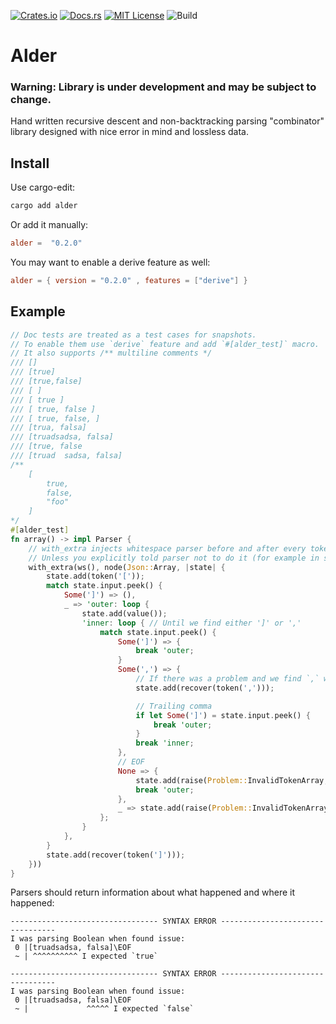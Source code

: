 [![Crates.io](https://img.shields.io/crates/v/alder.svg)](https://crates.io/crates/alder)
[![Docs.rs](https://docs.rs/alder/badge.svg)](https://docs.rs/alder)
[![MIT License](https://img.shields.io/badge/license-MIT-blue.svg)](https://raw.githubusercontent.com/rust-lang/docs.rs/master/LICENSE)
![Build](https://github.com/frondeus/alder/workflows/Build/badge.svg)

# Alder

### Warning: Library is under development and may be subject to change.

Hand written recursive descent and non-backtracking parsing "combinator" library designed with nice error in mind
and lossless data.

## Install
Use cargo-edit:
```sh
cargo add alder
```

Or add it manually:
```toml
alder =  "0.2.0"
```

You may want to enable a derive feature as well:

```toml
alder = { version = "0.2.0" , features = ["derive"] }
```

## Example
```rust
// Doc tests are treated as a test cases for snapshots.
// To enable them use `derive` feature and add `#[alder_test]` macro.
// It also supports /** multiline comments */
/// []
/// [true]
/// [true,false]
/// [ ]
/// [ true ]
/// [ true, false ]
/// [ true, false, ]
/// [trua, falsa]
/// [truadsadsa, falsa]
/// [true, false
/// [truad  sadsa, falsa]
/**
    [
        true,
        false,
        "foo"
    ]
*/
#[alder_test]
fn array() -> impl Parser {
    // with_extra injects whitespace parser before and after every token.
    // Unless you explicitly told parser not to do it (for example in strings).
    with_extra(ws(), node(Json::Array, |state| {
        state.add(token('['));
        match state.input.peek() {
            Some(']') => (),
            _ => 'outer: loop {
                state.add(value());
                'inner: loop { // Until we find either ']' or ','
                    match state.input.peek() {
                        Some(']') => {
                            break 'outer;
                        }
                        Some(',') => {
                            // If there was a problem and we find `,` we try to process rest of the array normally.
                            state.add(recover(token(',')));

                            // Trailing comma
                            if let Some(']') = state.input.peek() { 
                                break 'outer;
                            }
                            break 'inner;
                        },
                        // EOF
                        None => { 
                            state.add(raise(Problem::InvalidTokenArray, 1));
                            break 'outer;
                        },
                        _ => state.add(raise(Problem::InvalidTokenArray, 1)),
                    };
                }
            },
        }
        state.add(recover(token(']')));
    }))
}
```

Parsers should return information about what happened and where it happened:
```
--------------------------------- SYNTAX ERROR ---------------------------------
I was parsing Boolean when found issue:
 0 |[truadsadsa, falsa]\EOF
 ~ | ^^^^^^^^^^ I expected `true`

--------------------------------- SYNTAX ERROR ---------------------------------
I was parsing Boolean when found issue:
 0 |[truadsadsa, falsa]\EOF
 ~ |             ^^^^^ I expected `false`
```
